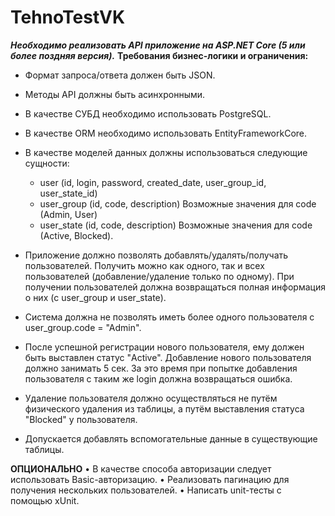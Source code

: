 # TehnoTestVK

***Необходимо реализовать API приложение на ASP.NET Core (5 или более поздняя версия).***
**Требования бизнес-логики и ограничения:**
- Формат запроса/ответа должен быть JSON.
- Методы API должны быть асинхронными.
- В качестве СУБД необходимо использовать PostgreSQL.
- В качестве ORM необходимо использовать EntityFrameworkCore.
- В качестве моделей данных должны использоваться следующие сущности:
  - user (id, login, password, created_date, user_group_id, user_state_id)
  - user_group (id, code, description) Возможные значения для code (Admin, User)
  - user_state (id, code, description) Возможные значения для code (Active, Blocked).

- Приложение должно позволять добавлять/удалять/получать пользователей. Получить можно
как одного, так и всех пользователей (добавление/удаление только по одному). При получении
пользователей должна возвращаться полная информация о них (c user_group и user_state).
- Система должна не позволять иметь более одного пользователя с user_group.code = "Admin".
- После успешной регистрации нового пользователя, ему должен быть выставлен статус "Active".
Добавление нового пользователя должно занимать 5 сек. За это время при попытке добавления
пользователя с таким же login должна возвращаться ошибка.
- Удаление пользователя должно осуществляться не путём физического удаления из таблицы, а
путём выставления статуса "Blocked" у пользователя.
- Допускается добавлять вспомогательные данные в существующие таблицы.

**ОПЦИОНАЛЬНО**
• В качестве способа авторизации следует использовать Basic-авторизацию.
• Реализовать пагинацию для получения нескольких пользователей.
• Написать unit-тесты с помощью xUnit.
